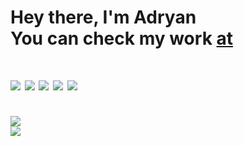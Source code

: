 <h1>Hey there, I'm Adryan<br>
You can check my work <a href="https://portfolio-adryanrosa.vercel.app/" target="_blank">at</a>
<h1>

<div>
  <img src="https://img.shields.io/badge/next.js-000000?style=for-the-badge&logo=nextdotjs&logoColor=white" />
  <img src="https://img.shields.io/badge/React-20232A?style=for-the-badge&logo=react&logoColor=61DAFB" />
  <img src="https://img.shields.io/badge/Redux-593D88?style=for-the-badge&logo=redux&logoColor=white" />
  <img src="https://img.shields.io/badge/Sass-CC6699?style=for-the-badge&logo=sass&logoColor=white" />
  <img src="https://img.shields.io/badge/GraphQl-E10098?style=for-the-badge&logo=graphql&logoColor=white" />
</div>
<br>
<div>
  <img src="https://github-readme-stats.vercel.app/api?username=adryanrosa&hide=stars,issues&count_private=true&show_icons=true&theme=dracula" />
  <br>
  <img src="https://github-readme-stats.vercel.app/api/top-langs/?username=adryanrosa&layout=compact&theme=dracula" />
</div>

